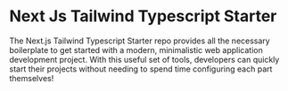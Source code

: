 # Next Js Tailwind Typescript Starter

The Next.js Tailwind Typescript Starter repo provides all the necessary boilerplate to get started with a modern, minimalistic web application development project. With this useful set of tools, developers can quickly start their projects without needing to spend time configuring each part themselves! 

